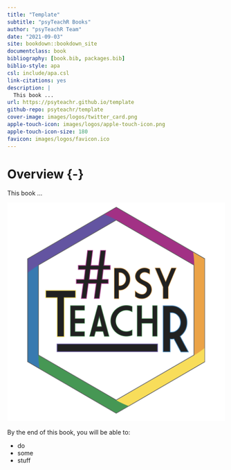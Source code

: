 ```yaml
--- 
title: "Template"
subtitle: "psyTeachR Books"
author: "psyTeachR Team"
date: "2021-09-03"
site: bookdown::bookdown_site
documentclass: book
bibliography: [book.bib, packages.bib]
biblio-style: apa
csl: include/apa.csl
link-citations: yes
description: |
  This book ...
url: https://psyteachr.github.io/template
github-repo: psyteachr/template
cover-image: images/logos/twitter_card.png
apple-touch-icon: images/logos/apple-touch-icon.png
apple-touch-icon-size: 180
favicon: images/logos/favicon.ico
---
```




# Overview {-}

This book ...

<div class="small_right"><img src="images/logos/logo.png" 
     alt="ADS Hex Logo" /></div>

By the end of this book, you will be able to:

* do
* some
* stuff


